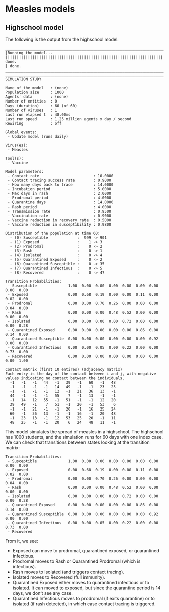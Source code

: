 # Measles models


## Highschool model

The following is the output from the highschool model:

    _________________________________________________________________________
    |Running the model...
    |||||||||||||||||||||||||||||||||||||||||||||||||||||||||||||||||||||||| done.
    | done.
    ________________________________________________________________________________
    ________________________________________________________________________________
    SIMULATION STUDY

    Name of the model   : (none)
    Population size     : 1000
    Agents' data        : (none)
    Number of entities  : 0
    Days (duration)     : 60 (of 60)
    Number of viruses   : 1
    Last run elapsed t  : 48.00ms
    Last run speed      : 1.25 million agents x day / second
    Rewiring            : off

    Global events:
     - Update model (runs daily)

    Virus(es):
     - Measles

    Tool(s):
     - Vaccine

    Model parameters:
     - Contact rate                        : 10.0000
     - Contact tracing success rate        : 0.9000
     - How many days back to trace         : 14.0000
     - Incubation period                   : 5.0000
     - Max days in rash                    : 2.0000
     - Prodromal period                    : 4.0000
     - Quarantine days                     : 14.0000
     - Rash period                         : 4.0000
     - Transmission rate                   : 0.9500
     - Vaccination rate                    : 0.9000
     - Vaccine reduction in recovery rate  : 0.5000
     - Vaccine reduction in susceptibility : 0.9800

    Distribution of the population at time 60:
      - (0) Susceptible             :  999 -> 901
      - (1) Exposed                 :    1 -> 3
      - (2) Prodromal               :    0 -> 2
      - (3) Rash                    :    0 -> 1
      - (4) Isolated                :    0 -> 4
      - (5) Quarantined Exposed     :    0 -> 2
      - (6) Quarantined Susceptible :    0 -> 35
      - (7) Quarantined Infectious  :    0 -> 5
      - (8) Recovered               :    0 -> 47

    Transition Probabilities:
     - Susceptible              1.00  0.00  0.00  0.00  0.00  0.00  0.00  0.00  0.00
     - Exposed                  0.00  0.68  0.19  0.00  0.00  0.11  0.00  0.02  0.00
     - Prodromal                0.00  0.00  0.70  0.26  0.00  0.00  0.00  0.04  0.00
     - Rash                     0.00  0.00  0.00  0.48  0.52  0.00  0.00  0.00  0.00
     - Isolated                 0.00  0.00  0.00  0.00  0.72  0.00  0.00  0.00  0.28
     - Quarantined Exposed      0.00  0.00  0.00  0.00  0.00  0.86  0.00  0.14  0.00
     - Quarantined Susceptible  0.08  0.00  0.00  0.00  0.00  0.00  0.92  0.00  0.00
     - Quarantined Infectious   0.00  0.00  0.05  0.00  0.22  0.00  0.00  0.73  0.00
     - Recovered                0.00  0.00  0.00  0.00  0.00  0.00  0.00  0.00  1.00

    Contact matrix (first 10 entires) (adjacency matrix)
    Each entry is the day of the contact between i and j, with negative values indicating no contact between the individuals.
      -1   -1   -1   44   -1   39   -1   60   -1   48 
      -1   -1   -1   -1   14   49   -1   -1   23   25 
      -1   -1   -1   -1   12   -1   21   36   13   -1 
      44   -1   -1   -1   55    7   -1   13   -1   -1 
      -1   14   12   55   -1   51   -1   -1   12   20 
      39   49   -1    7   51   -1   20   -1   53    6 
      -1   -1   21   -1   -1   20   -1   16   25   24 
      60   -1   36   13   -1   -1   16   -1   20   48 
      -1   23   13   -1   12   53   25   20   -1   11 
      48   25   -1   -1   20    6   24   48   11   -1 

This model simulates the spread of measles in a highschool. The
highschool has 1000 students, and the simulation runs for 60 days with
one index case. We can check that transitions between states looking at
the transition matrix:

    Transition Probabilities:
     - Susceptible              1.00  0.00  0.00  0.00  0.00  0.00  0.00  0.00  0.00
     - Exposed                  0.00  0.68  0.19  0.00  0.00  0.11  0.00  0.02  0.00
     - Prodromal                0.00  0.00  0.70  0.26  0.00  0.00  0.00  0.04  0.00
     - Rash                     0.00  0.00  0.00  0.48  0.52  0.00  0.00  0.00  0.00
     - Isolated                 0.00  0.00  0.00  0.00  0.72  0.00  0.00  0.00  0.28
     - Quarantined Exposed      0.00  0.00  0.00  0.00  0.00  0.86  0.00  0.14  0.00
     - Quarantined Susceptible  0.08  0.00  0.00  0.00  0.00  0.00  0.92  0.00  0.00
     - Quarantined Infectious   0.00  0.00  0.05  0.00  0.22  0.00  0.00  0.73  0.00
     - Recovered  

From it, we see:

- Exposed can move to prodromal, quarantined exposed, or quarantined
  infectious.
- Prodromal moves to Rash or Quarantined Prodromal (which is
  infectious).
- Rash moves to Isolated (and triggers contact tracing).
- Isolated moves to Recovered (full immunity).
- Quarantined Exposed either moves to quarantined infectious or to
  isolated. It can moved to exposed, but since the quarantine period is
  14 days, we don’t see any case.
- Quarantined Infectious moves to prodromal (if exits quarantine) or to
  isolated (if rash detected), in which case contact tracing is
  triggered.
